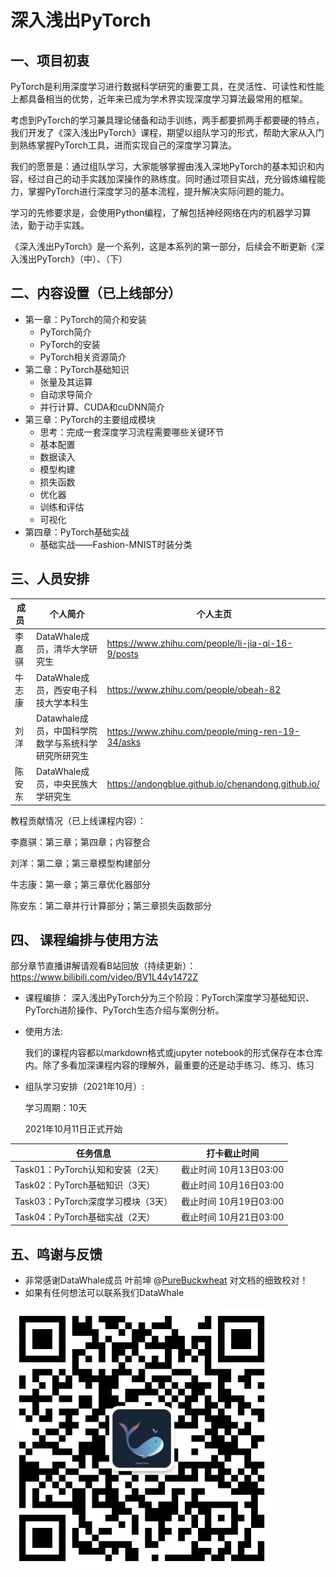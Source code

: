 # 深入浅出PyTorch

## 一、项目初衷

PyTorch是利用深度学习进行数据科学研究的重要工具，在灵活性、可读性和性能上都具备相当的优势，近年来已成为学术界实现深度学习算法最常用的框架。

考虑到PyTorch的学习兼具理论储备和动手训练，两手都要抓两手都要硬的特点，我们开发了《深入浅出PyTorch》课程，期望以组队学习的形式，帮助大家从入门到熟练掌握PyTorch工具，进而实现自己的深度学习算法。

我们的愿景是：通过组队学习，大家能够掌握由浅入深地PyTorch的基本知识和内容，经过自己的动手实践加深操作的熟练度。同时通过项目实战，充分锻炼编程能力，掌握PyTorch进行深度学习的基本流程，提升解决实际问题的能力。

学习的先修要求是，会使用Python编程，了解包括神经网络在内的机器学习算法，勤于动手实践。

《深入浅出PyTorch》是一个系列，这是本系列的第一部分，后续会不断更新《深入浅出PyTorch》（中）、（下）

## 二、内容设置（已上线部分）

- 第一章：PyTorch的简介和安装
  - PyTorch简介
  - PyTorch的安装
  - PyTorch相关资源简介
- 第二章：PyTorch基础知识
  - 张量及其运算
  - 自动求导简介
  - 并行计算、CUDA和cuDNN简介
- 第三章：PyTorch的主要组成模块
  - 思考：完成一套深度学习流程需要哪些关键环节
  - 基本配置
  - 数据读入
  - 模型构建
  - 损失函数
  - 优化器
  - 训练和评估
  - 可视化
- 第四章：PyTorch基础实战
  - 基础实战——Fashion-MNIST时装分类

## 三、人员安排

| 成员&nbsp; | 个人简介                                            | 个人主页                                           |
| --------------- | --------------------------------------------------- | -------------------------------------------------- |
|   李嘉骐   | DataWhale成员，清华大学研究生                       | https://www.zhihu.com/people/li-jia-qi-16-9/posts  |
|   牛志康   | DataWhale成员，西安电子科技大学本科生             | https://www.zhihu.com/people/obeah-82              |
|    刘洋    | Datawhale成员，中国科学院数学与系统科学研究所研究生 | https://www.zhihu.com/people/ming-ren-19-34/asks   |
|   陈安东   | DataWhale成员，中央民族大学研究生                   | https://andongblue.github.io/chenandong.github.io/ |

教程贡献情况（已上线课程内容）：

李嘉骐：第三章；第四章；内容整合

刘洋：第二章；第三章模型构建部分

牛志康：第一章；第三章优化器部分

陈安东：第二章并行计算部分；第三章损失函数部分

## 四、 课程编排与使用方法

部分章节直播讲解请观看B站回放（持续更新）：https://www.bilibili.com/video/BV1L44y1472Z

- 课程编排：
  深入浅出PyTorch分为三个阶段：PyTorch深度学习基础知识、PyTorch进阶操作、PyTorch生态介绍与案例分析。

- 使用方法:

  我们的课程内容都以markdown格式或jupyter notebook的形式保存在本仓库内。除了多看加深课程内容的理解外，最重要的还是动手练习、练习、练习

- 组队学习安排（2021年10月）:

  学习周期：10天

  2021年10月11日正式开始

| 任务信息                           | 打卡截止时间           |
| ---------------------------------- | ---------------------- |
| Task01：PyTorch认知和安装（2天）   | 截止时间 10月13日03:00 |
| Task02：PyTorch基础知识（3天）     | 截止时间 10月16日03:00 |
| Task03：PyTorch深度学习模块（3天） | 截止时间 10月19日03:00 |
| Task04：PyTorch基础实战（2天）     | 截止时间 10月21日03:00 |



## 五、鸣谢与反馈

- 非常感谢DataWhale成员 叶前坤 @[PureBuckwheat](https://github.com/PureBuckwheat) 对文档的细致校对！
- 如果有任何想法可以联系我们DataWhale  

![二维码.png](./figures/qrcode.jpeg)
